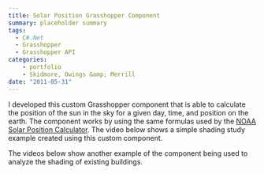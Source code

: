 ```yaml
---
title: Solar Position Grasshopper Component
summary: placeholder summary
tags:
  - C#.Net
  - Grasshopper
  - Grasshopper API
categories:
    - portfolio
    - Skidmore, Owings &amp; Merrill
date: "2011-05-31"
---
```


I developed this custom Grasshopper component that is able to calculate the position of the sun in the sky for a given day, time, and position on the earth. The component works by using the same formulas used by the [NOAA Solar Position Calculator](http://www.esrl.noaa.gov/gmd/grad/solcalc/azel.html). The video below shows a simple shading study example created using this custom component.

The videos below show another example of the component being used to analyze the shading of existing buildings.
